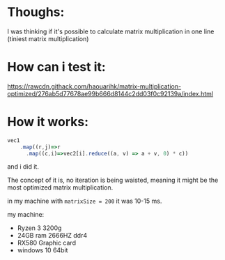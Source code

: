 



# Thoughs:
I was thinking if it's possible to calculate matrix multiplication in one line (tiniest matrix multiplication)


# How can i test it:
https://rawcdn.githack.com/haouarihk/matrix-multiplication-optimized/276ab5d77678ae99b666d8144c2dd03f0c92139a/index.html

# How it works:
```js
vec1
    .map((r,j)=>r
      .map((c,i)=>vec2[i].reduce((a, v) => a + v, 0) * c))
```

and i did it.

The concept of it is, no iteration is being waisted, meaning it might be the most optimized matrix multiplication.

in my machine with ``matrixSize = 200`` it was 10-15 ms.

my machine:
- Ryzen 3 3200g
- 24GB ram 2666HZ ddr4
- RX580 Graphic card
- windows 10 64bit